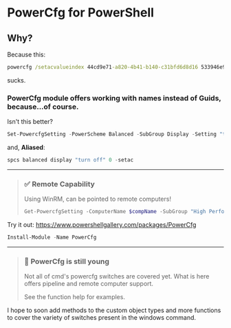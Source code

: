 # PowerCfg for PowerShell
## Why?
Because this:
```cmd
powercfg /setacvalueindex 44cd9e71-a820-4b41-b140-c31bfd6d8d16 533946e9-7bb0-45a1-a491-c2869dc960f7 90bc6708-88e1-4e70-8ec9-dc020b9c6dbc 0
```
sucks.

### PowerCfg module offers working with names instead of Guids, because...of course.

Isn't this better?
```powershell
Set-PowercfgSetting -PowerScheme Balanced -SubGroup Display -Setting "turn off" -SetAC -Value 0
```
and, **Aliased**:
```powershell
spcs balanced display "turn off" 0 -setac
```
---
> ### ✅ Remote Capability
> 
> Using WinRM, can be pointed to remote computers!
> ```powershell
> Get-PowercfgSetting -ComputerName $compName -SubGroup "High Performance"
> ```

Try it out: https://www.powershellgallery.com/packages/PowerCfg
```powershell
Install-Module -Name PowerCfg
```

---

> ### 📘 PowerCfg is still young
> Not all of cmd's powercfg switches are covered yet. What is here offers pipeline and remote computer support.
>
> See the function help for examples.

I hope to soon add methods to the custom object types and more functions to cover the variety of switches present in the windows command.
